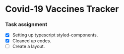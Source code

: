 # Covid-19 Vaccines Tracker

### Task assignment

- [x] Setting up typescript styled-components.
- [x] Cleaned up codes.
- [ ] Create a layout.
